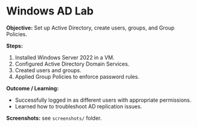 # Windows AD Lab

**Objective:** Set up Active Directory, create users, groups, and Group Policies.

**Steps:**
1. Installed Windows Server 2022 in a VM.
2. Configured Active Directory Domain Services.
3. Created users and groups.
4. Applied Group Policies to enforce password rules.

**Outcome / Learning:**
- Successfully logged in as different users with appropriate permissions.
- Learned how to troubleshoot AD replication issues.

**Screenshots:** see `screenshots/` folder.
